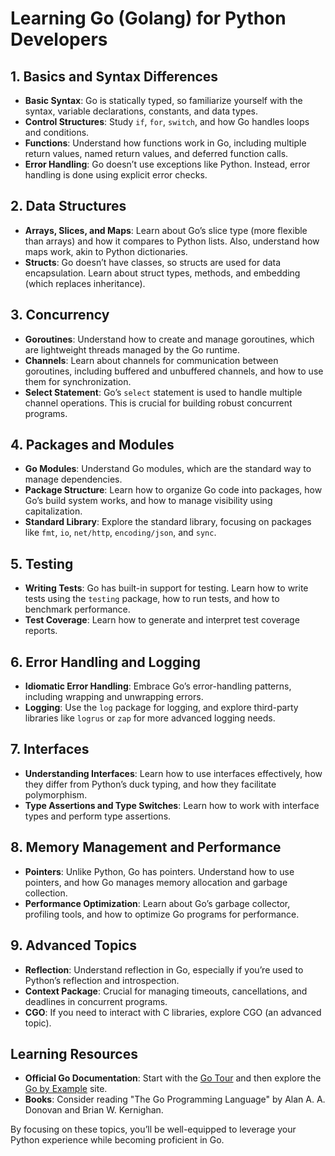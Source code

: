 # Learning Go (Golang) for Python Developers

## 1. Basics and Syntax Differences
- **Basic Syntax**: Go is statically typed, so familiarize yourself with the syntax, variable declarations, constants, and data types.
- **Control Structures**: Study `if`, `for`, `switch`, and how Go handles loops and conditions.
- **Functions**: Understand how functions work in Go, including multiple return values, named return values, and deferred function calls.
- **Error Handling**: Go doesn’t use exceptions like Python. Instead, error handling is done using explicit error checks.

## 2. Data Structures
- **Arrays, Slices, and Maps**: Learn about Go’s slice type (more flexible than arrays) and how it compares to Python lists. Also, understand how maps work, akin to Python dictionaries.
- **Structs**: Go doesn’t have classes, so structs are used for data encapsulation. Learn about struct types, methods, and embedding (which replaces inheritance).

## 3. Concurrency
- **Goroutines**: Understand how to create and manage goroutines, which are lightweight threads managed by the Go runtime.
- **Channels**: Learn about channels for communication between goroutines, including buffered and unbuffered channels, and how to use them for synchronization.
- **Select Statement**: Go’s `select` statement is used to handle multiple channel operations. This is crucial for building robust concurrent programs.

## 4. Packages and Modules
- **Go Modules**: Understand Go modules, which are the standard way to manage dependencies.
- **Package Structure**: Learn how to organize Go code into packages, how Go’s build system works, and how to manage visibility using capitalization.
- **Standard Library**: Explore the standard library, focusing on packages like `fmt`, `io`, `net/http`, `encoding/json`, and `sync`.

## 5. Testing
- **Writing Tests**: Go has built-in support for testing. Learn how to write tests using the `testing` package, how to run tests, and how to benchmark performance.
- **Test Coverage**: Learn how to generate and interpret test coverage reports.

## 6. Error Handling and Logging
- **Idiomatic Error Handling**: Embrace Go’s error-handling patterns, including wrapping and unwrapping errors.
- **Logging**: Use the `log` package for logging, and explore third-party libraries like `logrus` or `zap` for more advanced logging needs.

## 7. Interfaces
- **Understanding Interfaces**: Learn how to use interfaces effectively, how they differ from Python’s duck typing, and how they facilitate polymorphism.
- **Type Assertions and Type Switches**: Learn how to work with interface types and perform type assertions.

## 8. Memory Management and Performance
- **Pointers**: Unlike Python, Go has pointers. Understand how to use pointers, and how Go manages memory allocation and garbage collection.
- **Performance Optimization**: Learn about Go’s garbage collector, profiling tools, and how to optimize Go programs for performance.

## 9. Advanced Topics
- **Reflection**: Understand reflection in Go, especially if you’re used to Python’s reflection and introspection.
- **Context Package**: Crucial for managing timeouts, cancellations, and deadlines in concurrent programs.
- **CGO**: If you need to interact with C libraries, explore CGO (an advanced topic).

## Learning Resources
- **Official Go Documentation**: Start with the [Go Tour](https://tour.golang.org) and then explore the [Go by Example](https://gobyexample.com/) site.
- **Books**: Consider reading "The Go Programming Language" by Alan A. A. Donovan and Brian W. Kernighan.

By focusing on these topics, you’ll be well-equipped to leverage your Python experience while becoming proficient in Go.
